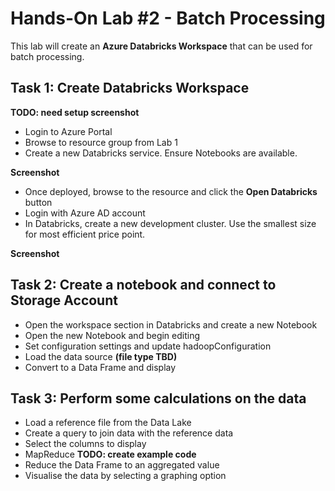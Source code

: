 # Hands-On Lab #2 - Batch Processing

This lab will create an **Azure Databricks Workspace** that can be used for batch processing.

## Task 1: Create Databricks Workspace

**TODO: need setup screenshot**

* Login to Azure Portal
* Browse to resource group from Lab 1
* Create a new Databricks service. Ensure Notebooks are available.

**Screenshot**

* Once deployed, browse to the resource and click the **Open Databricks** button
* Login with Azure AD account
* In Databricks, create a new development cluster. Use the smallest size for most efficient price point.

**Screenshot**


## Task 2: Create a notebook and connect to Storage Account

* Open the workspace section in Databricks and create a new Notebook
* Open the new Notebook and begin editing
* Set configuration settings and update hadoopConfiguration
* Load the data source **(file type TBD)**
* Convert to a Data Frame and display

## Task 3: Perform some calculations on the data

* Load a reference file from the Data Lake
* Create a query to join data with the reference data
* Select the columns to display
* MapReduce **TODO: create example code**
* Reduce the Data Frame to an aggregated value
* Visualise the data by selecting a graphing option

